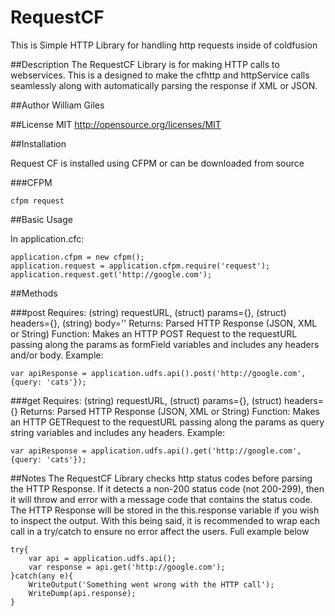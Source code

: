 # RequestCF
This is Simple HTTP Library for handling http requests inside of coldfusion

##Description
The RequestCF Library is for making HTTP calls to webservices.  This is a designed to make the cfhttp and httpService calls seamlessly along with automatically parsing the response if XML or JSON.

##Author
William Giles

##License
MIT http://opensource.org/licenses/MIT

##Installation

Request CF is installed using CFPM or can be downloaded from source

###CFPM

    cfpm request

##Basic Usage

In application.cfc:

    application.cfpm = new cfpm();
    application.request = application.cfpm.require('request');
    application.request.get('http://google.com');

##Methods

###post
Requires: (string) requestURL, (struct) params={}, (struct) headers={}, (string) body=''
Returns: Parsed HTTP Response (JSON, XML or String)
Function: Makes an HTTP POST Request to the requestURL passing along the params as formField variables and includes any headers and/or body.
Example:

	var apiResponse = application.udfs.api().post('http://google.com', {query: 'cats'});

###get
Requires: (string) requestURL, (struct) params={}, (struct) headers={}
Returns: Parsed HTTP Response (JSON, XML or String)
Function: Makes an HTTP GETRequest to the requestURL passing along the params as query string variables and includes any headers.
Example:

	var apiResponse = application.udfs.api().get('http://google.com', {query: 'cats'});

##Notes
The RequestCF Library checks http status codes before parsing the HTTP Response.  If it detects a non-200 status code (not 200-299), then it will throw and error with a message code that contains the status code.  The HTTP Response will be stored in the this.response variable if you wish to inspect the output.  With this being said, it is recommended to wrap each call in a try/catch to ensure no error affect the users. Full example below

	try{
	    var api = application.udfs.api();
	    var response = api.get('http://google.com');
	}catch(any e){
	    WriteOutput('Something went wrong with the HTTP call');
	    WriteDump(api.response);
	}